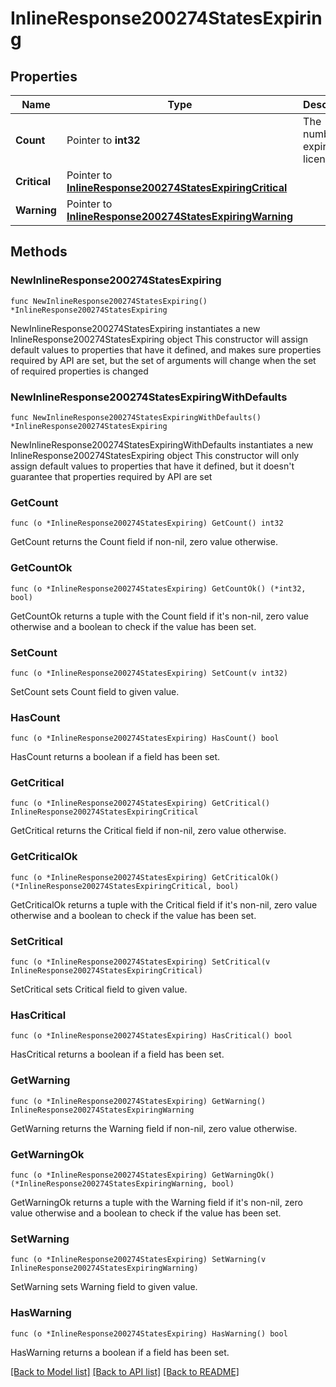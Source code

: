 # InlineResponse200274StatesExpiring

## Properties

Name | Type | Description | Notes
------------ | ------------- | ------------- | -------------
**Count** | Pointer to **int32** | The number of expiring licenses | [optional] 
**Critical** | Pointer to [**InlineResponse200274StatesExpiringCritical**](InlineResponse200274StatesExpiringCritical.md) |  | [optional] 
**Warning** | Pointer to [**InlineResponse200274StatesExpiringWarning**](InlineResponse200274StatesExpiringWarning.md) |  | [optional] 

## Methods

### NewInlineResponse200274StatesExpiring

`func NewInlineResponse200274StatesExpiring() *InlineResponse200274StatesExpiring`

NewInlineResponse200274StatesExpiring instantiates a new InlineResponse200274StatesExpiring object
This constructor will assign default values to properties that have it defined,
and makes sure properties required by API are set, but the set of arguments
will change when the set of required properties is changed

### NewInlineResponse200274StatesExpiringWithDefaults

`func NewInlineResponse200274StatesExpiringWithDefaults() *InlineResponse200274StatesExpiring`

NewInlineResponse200274StatesExpiringWithDefaults instantiates a new InlineResponse200274StatesExpiring object
This constructor will only assign default values to properties that have it defined,
but it doesn't guarantee that properties required by API are set

### GetCount

`func (o *InlineResponse200274StatesExpiring) GetCount() int32`

GetCount returns the Count field if non-nil, zero value otherwise.

### GetCountOk

`func (o *InlineResponse200274StatesExpiring) GetCountOk() (*int32, bool)`

GetCountOk returns a tuple with the Count field if it's non-nil, zero value otherwise
and a boolean to check if the value has been set.

### SetCount

`func (o *InlineResponse200274StatesExpiring) SetCount(v int32)`

SetCount sets Count field to given value.

### HasCount

`func (o *InlineResponse200274StatesExpiring) HasCount() bool`

HasCount returns a boolean if a field has been set.

### GetCritical

`func (o *InlineResponse200274StatesExpiring) GetCritical() InlineResponse200274StatesExpiringCritical`

GetCritical returns the Critical field if non-nil, zero value otherwise.

### GetCriticalOk

`func (o *InlineResponse200274StatesExpiring) GetCriticalOk() (*InlineResponse200274StatesExpiringCritical, bool)`

GetCriticalOk returns a tuple with the Critical field if it's non-nil, zero value otherwise
and a boolean to check if the value has been set.

### SetCritical

`func (o *InlineResponse200274StatesExpiring) SetCritical(v InlineResponse200274StatesExpiringCritical)`

SetCritical sets Critical field to given value.

### HasCritical

`func (o *InlineResponse200274StatesExpiring) HasCritical() bool`

HasCritical returns a boolean if a field has been set.

### GetWarning

`func (o *InlineResponse200274StatesExpiring) GetWarning() InlineResponse200274StatesExpiringWarning`

GetWarning returns the Warning field if non-nil, zero value otherwise.

### GetWarningOk

`func (o *InlineResponse200274StatesExpiring) GetWarningOk() (*InlineResponse200274StatesExpiringWarning, bool)`

GetWarningOk returns a tuple with the Warning field if it's non-nil, zero value otherwise
and a boolean to check if the value has been set.

### SetWarning

`func (o *InlineResponse200274StatesExpiring) SetWarning(v InlineResponse200274StatesExpiringWarning)`

SetWarning sets Warning field to given value.

### HasWarning

`func (o *InlineResponse200274StatesExpiring) HasWarning() bool`

HasWarning returns a boolean if a field has been set.


[[Back to Model list]](../README.md#documentation-for-models) [[Back to API list]](../README.md#documentation-for-api-endpoints) [[Back to README]](../README.md)


